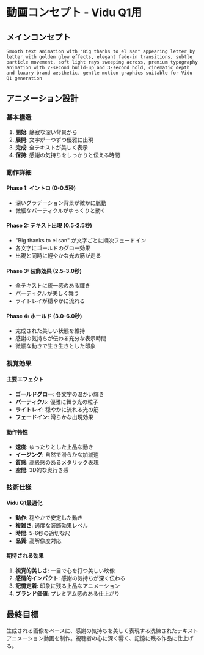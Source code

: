 # 動画コンセプト - Vidu Q1用

## メインコンセプト
```
Smooth text animation with "Big thanks to el san" appearing letter by letter with golden glow effects, elegant fade-in transitions, subtle particle movement, soft light rays sweeping across, premium typography animation with 2-second build-up and 3-second hold, cinematic depth and luxury brand aesthetic, gentle motion graphics suitable for Vidu Q1 generation
```

## アニメーション設計

### 基本構造
1. **開始**: 静寂な深い背景から
2. **展開**: 文字が一つずつ優雅に出現
3. **完成**: 全テキストが美しく表示
4. **保持**: 感謝の気持ちをしっかりと伝える時間

### 動作詳細

#### Phase 1: イントロ (0-0.5秒)
- 深いグラデーション背景が微かに脈動
- 微細なパーティクルがゆっくりと動く

#### Phase 2: テキスト出現 (0.5-2.5秒)
- "Big thanks to el san" が文字ごとに順次フェードイン
- 各文字にゴールドのグロー効果
- 出現と同時に軽やかな光の筋が走る

#### Phase 3: 装飾効果 (2.5-3.0秒)
- 全テキストに統一感のある輝き
- パーティクルが美しく舞う
- ライトレイが穏やかに流れる

#### Phase 4: ホールド (3.0-6.0秒)
- 完成された美しい状態を維持
- 感謝の気持ちが伝わる充分な表示時間
- 微細な動きで生き生きとした印象

### 視覚効果

#### 主要エフェクト
- **ゴールドグロー**: 各文字の温かい輝き
- **パーティクル**: 優雅に舞う光の粒子
- **ライトレイ**: 穏やかに流れる光の筋
- **フェードイン**: 滑らかな出現効果

#### 動作特性
- **速度**: ゆったりとした上品な動き
- **イージング**: 自然で滑らかな加減速
- **質感**: 高級感のあるメタリック表現
- **空間**: 3D的な奥行き感

### 技術仕様

#### Vidu Q1最適化
- **動作**: 穏やかで安定した動き
- **複雑さ**: 適度な装飾効果レベル
- **時間**: 5-6秒の適切な尺
- **品質**: 高解像度対応

#### 期待される効果
1. **視覚的美しさ**: 一目で心を打つ美しい映像
2. **感情的インパクト**: 感謝の気持ちが深く伝わる
3. **記憶定着**: 印象に残る上品なアニメーション
4. **ブランド価値**: プレミアム感のある仕上がり

## 最終目標
生成される画像をベースに、感謝の気持ちを美しく表現する洗練されたテキストアニメーション動画を制作。視聴者の心に深く響く、記憶に残る作品に仕上げる。